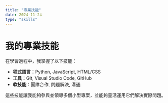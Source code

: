 ```yaml
---
title: "專業技能"
date: 2024-11-24
type: "skills"
---
```


# 我的專業技能

在學習過程中，我掌握了以下技能：

- **程式語言**：Python, JavaScript, HTML/CSS
- **工具**：Git, Visual Studio Code, GitHub
- **軟技能**：團隊合作, 問題解決, 溝通

這些技能讓我能夠參與並領導多個小型專案，並能夠靈活運用它們解決實際問題。
